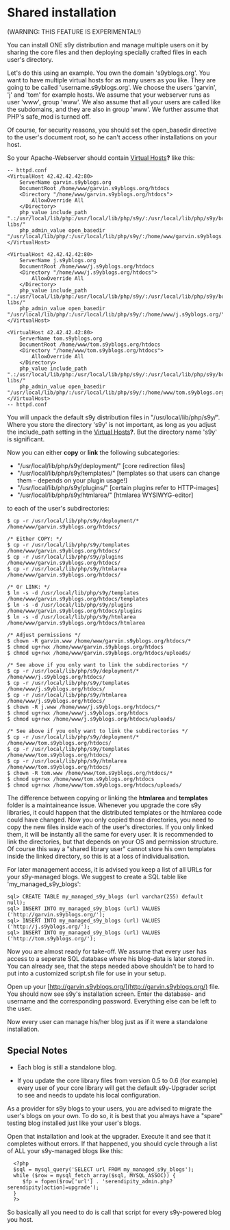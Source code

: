 Shared installation
===================

(WARNING: THIS FEATURE IS EXPERIMENTAL!)

You can install ONE s9y distribution and manage multiple users on it by sharing the core files and then deploying specially crafted files in each user's directory.

Let's do this using an example. You own the domain 's9yblogs.org'. You want to have multiple virtual hosts for as many users as you like. They are going to be called 'username.s9yblogs.org'. We choose the users 'garvin', 'j' and 'tom' for example hosts. We assume that your webserver runs as user 'www', group 'www'. We also assume that all your users are called like the subdomains, and they are also in group 'www'. We further assume that PHP's safe\_mod is turned off.

Of course, for security reasons, you should set the open\_basedir directive to the user's document root, so he can't access other installations on your host.

So your Apache-Webserver should contain [Virtual Hosts](/index.php?cmd=newdoc&newdocname=Virtual+Hosts&node=35&refnode=41)**?** like this:

    -- httpd.conf
    <VirtualHost 42.42.42.42:80>
        ServerName garvin.s9yblogs.org
        DocumentRoot /home/www/garvin.s9yblogs.org/htdocs
        <Directory "/home/www/garvin.s9yblogs.org/htdocs">
            AllowOverride All
        </Directory>
        php_value include_path ".:/usr/local/lib/php:/usr/local/lib/php/s9y/:/usr/local/lib/php/s9y/bundled-libs/"
        php_admin_value open_basedir "/usr/local/lib/php/:/usr/local/lib/php/s9y/:/home/www/garvin.s9yblogs.org/"
    </VirtualHost>

    <VirtualHost 42.42.42.42:80>
        ServerName j.s9yblogs.org
        DocumentRoot /home/www/j.s9yblogs.org/htdocs
        <Directory "/home/www/j.s9yblogs.org/htdocs">
            AllowOverride All
        </Directory>
        php_value include_path ".:/usr/local/lib/php:/usr/local/lib/php/s9y/:/usr/local/lib/php/s9y/bundled-libs/"
        php_admin_value open_basedir "/usr/local/lib/php/:/usr/local/lib/php/s9y/:/home/www/j.s9yblogs.org/"
    </VirtualHost>

    <VirtualHost 42.42.42.42:80>
        ServerName tom.s9yblogs.org
        DocumentRoot /home/www/tom.s9yblogs.org/htdocs
        <Directory "/home/www/tom.s9yblogs.org/htdocs">
            AllowOverride All
        </Directory>
        php_value include_path ".:/usr/local/lib/php:/usr/local/lib/php/s9y/:/usr/local/lib/php/s9y/bundled-libs/"
        php_admin_value open_basedir "/usr/local/lib/php/:/usr/local/lib/php/s9y/:/home/www/tom.s9yblogs.org/"
    </VirtualHost>
    -- httpd.conf

You will unpack the default s9y distribution files in "/usr/local/lib/php/s9y/". Where you store the directory 's9y' is not important, as long as you adjust the include\_path setting in the [Virtual Hosts](/index.php?cmd=newdoc&newdocname=Virtual+Hosts&node=35&refnode=41)**?**. But the directory name 's9y' is significant.

Now you can either **copy** or **link** the following subcategories:

-   "/usr/local/lib/php/s9y/deployment/" [core redirection files]
-   "/usr/local/lib/php/s9y/templates/" [templates so that users can change them - depends on your plugin usage!]
-   "/usr/local/lib/php/s9y/plugins/" [certain plugins refer to HTTP-images]
-   "/usr/local/lib/php/s9y/htmlarea/" [htmlarea WYSIWYG-editor]

to each of the user's subdirectories:

~~~~ {.code}
$ cp -r /usr/local/lib/php/s9y/deployment/* /home/www/garvin.s9yblogs.org/htdocs/

/* Either COPY: */
$ cp -r /usr/local/lib/php/s9y/templates /home/www/garvin.s9yblogs.org/htdocs/
$ cp -r /usr/local/lib/php/s9y/plugins /home/www/garvin.s9yblogs.org/htdocs/
$ cp -r /usr/local/lib/php/s9y/htmlarea /home/www/garvin.s9yblogs.org/htdocs/

/* Or LINK: */
$ ln -s -d /usr/local/lib/php/s9y/templates /home/www/garvin.s9yblogs.org/htdocs/templates
$ ln -s -d /usr/local/lib/php/s9y/plugins /home/www/garvin.s9yblogs.org/htdocs/plugins
$ ln -s -d /usr/local/lib/php/s9y/htmlarea /home/www/garvin.s9yblogs.org/htdocs/htmlarea

/* Adjust permissions */
$ chown -R garvin.www /home/www/garvin.s9yblogs.org/htdocs/*
$ chmod ug+rwx /home/www/garvin.s9yblogs.org/htdocs
$ chmod ug+rwx /home/www/garvin.s9yblogs.org/htdocs/uploads/

/* See above if you only want to link the subdirectories */
$ cp -r /usr/local/lib/php/s9y/deployment/* /home/www/j.s9yblogs.org/htdocs/
$ cp -r /usr/local/lib/php/s9y/templates /home/www/j.s9yblogs.org/htdocs/
$ cp -r /usr/local/lib/php/s9y/htmlarea /home/www/j.s9yblogs.org/htdocs/
$ chown -R j.www /home/www/j.s9yblogs.org/htdocs/*
$ chmod ug+rwx /home/www/j.s9yblogs.org/htdocs
$ chmod ug+rwx /home/www/j.s9yblogs.org/htdocs/uploads/

/* See above if you only want to link the subdirectories */
$ cp -r /usr/local/lib/php/s9y/deployment/* /home/www/tom.s9yblogs.org/htdocs/
$ cp -r /usr/local/lib/php/s9y/templates /home/www/tom.s9yblogs.org/htdocs/
$ cp -r /usr/local/lib/php/s9y/htmlarea /home/www/tom.s9yblogs.org/htdocs/
$ chown -R tom.www /home/www/tom.s9yblogs.org/htdocs/*
$ chmod ug+rwx /home/www/tom.s9yblogs.org/htdocs
$ chmod ug+rwx /home/www/tom.s9yblogs.org/htdocs/uploads/
~~~~

The difference between copying or linking the **htmlarea** and **templates** folder is a maintaineance issue. Whenever you upgrade the core s9y libraries, it could happen that the distributed templates or the htmlarea code could have changed. Now you only copied those directories, you need to copy the new files inside each of the user's directories. If you only linked them, it will be instantly all the same for every user. It is recommended to link the directories, but that depends on your OS and permission structure. Of course this way a "shared library user" cannot store his own templates inside the linked directory, so this is at a loss of individualisation.

For later management access, it is advised you keep a list of all URLs for your s9y-managed blogs. We suggest to create a SQL table like 'my\_managed\_s9y\_blogs':

~~~~ {.code}
sql> CREATE TABLE my_managed_s9y_blogs (url varchar(255) default null);
sql> INSERT INTO my_managed_s9y_blogs (url) VALUES ('http://garvin.s9yblogs.org/');
sql> INSERT INTO my_managed_s9y_blogs (url) VALUES ('http://j.s9yblogs.org/');
sql> INSERT INTO my_managed_s9y_blogs (url) VALUES ('http://tom.s9yblogs.org/');
~~~~

Now you are almost ready for take-off. We assume that every user has access to a seperate SQL database where his blog-data is later stored in. You can already see, that the steps needed above shouldn't be to hard to put into a customized script.sh file for use in your setup.

Open up your [http://garvin.s9yblogs.org/](http://garvin.s9yblogs.org/) file. You should now see s9y's installation screen. Enter the database- and username and the corresponding password. Everything else can be left to the user.

Now every user can manage his/her blog just as if it were a standalone installation.

Special Notes
-------------

-   Each blog is still a standalone blog.

-   If you update the core library files from version 0.5 to 0.6 (for example) every user of your core library will get the default s9y-Upgrader script to see and needs to update his local configuration.

As a provider for s9y blogs to your users, you are advised to migrate the user's blogs on your own. To do so, it is best that you always have a "spare" testing blog installed just like your user's blogs.

Open that installation and look at the upgrader. Execute it and see that it completes without errors. If that happened, you should cycle through a list of ALL your s9y-managed blogs like this:

~~~~ {.code}
  <?php
  $sql = mysql_query('SELECT url FROM my_managed_s9y_blogs');
  while ($row = mysql_fetch_array($sql, MYSQL_ASSOC)) {
     $fp = fopen($row['url'] . 'serendipity_admin.php?serendipity[action]=upgrade');
  }
  ?>
~~~~

So basically all you need to do is call that script for every s9y-powered blog you host.